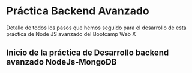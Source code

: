# Práctica Backend Avanzado
Detalle de todos los pasos que hemos seguido para el desarrollo de esta práctica de Node JS avanzado del Bootcamp Web X

## Inicio de la práctica de Desarrollo backend avanzado NodeJs-MongoDB